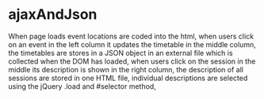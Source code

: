 # ajaxAndJson
When page loads event locations are coded into the html, when users click on an event in the left column it updates the timetable in the middle column, the timetables are stores in a JSON object in an external file which is collected when the DOM has loaded, when users click on the session in the middle its description is shown in the right column, the description of all sessions are stored in one HTML file,  individual descriptions are selected using the jQuery .load and #selector method, 
